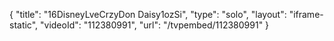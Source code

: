 {
    "title": "16DisneyLveCrzyDon Daisy1ozSi",
    "type": "solo",
    "layout": "iframe-static",
    "videoId": "112380991",
    "url": "\/tvpembed\/112380991"
}